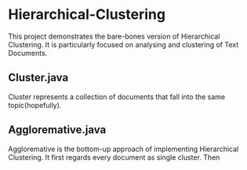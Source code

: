 # Hierarchical-Clustering

This project demonstrates the bare-bones version of Hierarchical Clustering. It is particularly focused on analysing and clustering of Text Documents.

## Cluster.java

Cluster represents a collection of documents that fall into the same topic(hopefully).

## Aggloremative.java

Aggloremative is the bottom-up approach of implementing Hierarchical Clustering. It first regards every document as single cluster. Then
